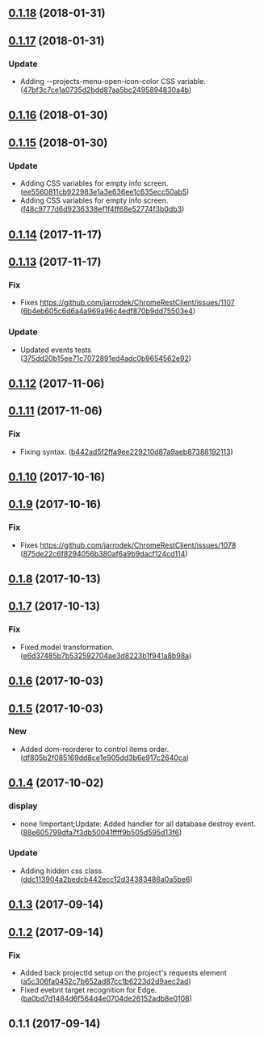 <a name="0.1.18"></a>
## [0.1.18](https://github.com/advanced-rest-client/projects-menu/compare/0.1.17...0.1.18) (2018-01-31)




<a name="0.1.17"></a>
## [0.1.17](https://github.com/advanced-rest-client/projects-menu/compare/0.1.16...0.1.17) (2018-01-31)


### Update

* Adding --projects-menu-open-icon-color CSS variable. ([47bf3c7ce1a0735d2bdd87aa5bc2495894830a4b](https://github.com/advanced-rest-client/projects-menu/commit/47bf3c7ce1a0735d2bdd87aa5bc2495894830a4b))



<a name="0.1.16"></a>
## [0.1.16](https://github.com/advanced-rest-client/projects-menu/compare/0.1.15...0.1.16) (2018-01-30)




<a name="0.1.15"></a>
## [0.1.15](https://github.com/advanced-rest-client/projects-menu/compare/0.1.14...0.1.15) (2018-01-30)


### Update

* Adding CSS variables for empty info screen. ([ee5560811cb922983e1a3e636ee1c635ecc50ab5](https://github.com/advanced-rest-client/projects-menu/commit/ee5560811cb922983e1a3e636ee1c635ecc50ab5))
* Adding CSS variables for empty info screen. ([f48c9777d6d9236338ef1f4ff68e52774f3b0db3](https://github.com/advanced-rest-client/projects-menu/commit/f48c9777d6d9236338ef1f4ff68e52774f3b0db3))



<a name="0.1.14"></a>
## [0.1.14](https://github.com/advanced-rest-client/projects-menu/compare/0.1.13...0.1.14) (2017-11-17)




<a name="0.1.13"></a>
## [0.1.13](https://github.com/advanced-rest-client/projects-menu/compare/0.1.12...0.1.13) (2017-11-17)


### Fix

* Fixes https://github.com/jarrodek/ChromeRestClient/issues/1107 ([6b4eb605c6d6a4a969a96c4edf870b9dd75503e4](https://github.com/advanced-rest-client/projects-menu/commit/6b4eb605c6d6a4a969a96c4edf870b9dd75503e4))

### Update

* Updated events tests ([375dd20b15ee71c7072891ed4adc0b9654562e92](https://github.com/advanced-rest-client/projects-menu/commit/375dd20b15ee71c7072891ed4adc0b9654562e92))



<a name="0.1.12"></a>
## [0.1.12](https://github.com/advanced-rest-client/projects-menu/compare/0.1.11...0.1.12) (2017-11-06)




<a name="0.1.11"></a>
## [0.1.11](https://github.com/advanced-rest-client/projects-menu/compare/0.1.10...0.1.11) (2017-11-06)


### Fix

* Fixing syntax. ([b442ad5f2ffa9ee229210d87a9aeb87388192113](https://github.com/advanced-rest-client/projects-menu/commit/b442ad5f2ffa9ee229210d87a9aeb87388192113))



<a name="0.1.10"></a>
## [0.1.10](https://github.com/advanced-rest-client/projects-menu/compare/0.1.9...0.1.10) (2017-10-16)




<a name="0.1.9"></a>
## [0.1.9](https://github.com/advanced-rest-client/projects-menu/compare/0.1.8...0.1.9) (2017-10-16)


### Fix

* Fixes https://github.com/jarrodek/ChromeRestClient/issues/1078 ([875de22c6f8294056b380af6a9b9dacf124cd114](https://github.com/advanced-rest-client/projects-menu/commit/875de22c6f8294056b380af6a9b9dacf124cd114))



<a name="0.1.8"></a>
## [0.1.8](https://github.com/advanced-rest-client/projects-menu/compare/0.1.7...0.1.8) (2017-10-13)




<a name="0.1.7"></a>
## [0.1.7](https://github.com/advanced-rest-client/projects-menu/compare/0.1.6...0.1.7) (2017-10-13)


### Fix

* Fixed model transformation. ([e6d37485b7b532592704ae3d8223b1f941a8b98a](https://github.com/advanced-rest-client/projects-menu/commit/e6d37485b7b532592704ae3d8223b1f941a8b98a))



<a name="0.1.6"></a>
## [0.1.6](https://github.com/advanced-rest-client/projects-menu/compare/0.1.5...0.1.6) (2017-10-03)




<a name="0.1.5"></a>
## [0.1.5](https://github.com/advanced-rest-client/projects-menu/compare/0.1.4...0.1.5) (2017-10-03)


### New

* Added dom-reorderer to control items order. ([df805b2f085169dd8ce1e905dd3b6e917c2640ca](https://github.com/advanced-rest-client/projects-menu/commit/df805b2f085169dd8ce1e905dd3b6e917c2640ca))



<a name="0.1.4"></a>
## [0.1.4](https://github.com/advanced-rest-client/projects-menu/compare/0.1.2...0.1.4) (2017-10-02)


### display

* none !important;Update: Added handler for all database destroy event. ([88e605799dfa7f3db50041ffff9b505d595d13f6](https://github.com/advanced-rest-client/projects-menu/commit/88e605799dfa7f3db50041ffff9b505d595d13f6))

### Update

* Adding hidden css class. ([ddc113904a2bedcb442ecc12d34383486a0a5be6](https://github.com/advanced-rest-client/projects-menu/commit/ddc113904a2bedcb442ecc12d34383486a0a5be6))



<a name="0.1.3"></a>
## [0.1.3](https://github.com/advanced-rest-client/projects-menu/compare/0.1.2...0.1.3) (2017-09-14)




<a name="0.1.2"></a>
## [0.1.2](https://github.com/advanced-rest-client/projects-menu/compare/0.1.1...0.1.2) (2017-09-14)


### Fix

* Added back projectId setup on the project's requests element ([a5c306fa0452c7b652ad87cc1b6223d2d9aec2ad](https://github.com/advanced-rest-client/projects-menu/commit/a5c306fa0452c7b652ad87cc1b6223d2d9aec2ad))
* Fixed evebnt target recognition for Edge. ([ba0bd7d1484d6f564d4e0704de26152adb8e0108](https://github.com/advanced-rest-client/projects-menu/commit/ba0bd7d1484d6f564d4e0704de26152adb8e0108))



<a name="0.1.1"></a>
## 0.1.1 (2017-09-14)




